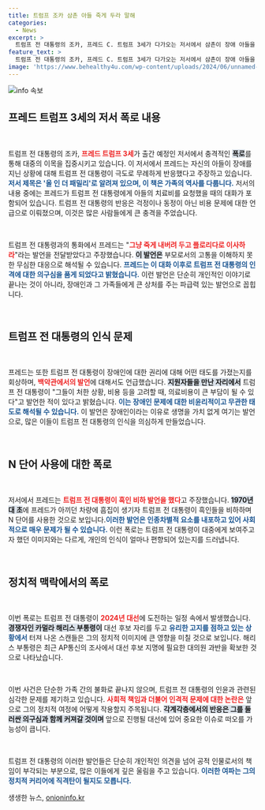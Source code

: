 ```yaml
---
title: 트럼프 조카 삼촌 아들 죽게 두라 말해
categories:
  - News
excerpt: >
  트럼프 전 대통령의 조카, 프레드 C. 트럼프 3세가 다가오는 저서에서 삼촌이 장애 아들을 죽게 내버려 두라 말했다는 충격적 폭로를 예고했다. 흑인 비하 발언까지 수면 위로 드러나, 그의 발언에 세간의 이목이 쏠리고 있다.
feature_text: >
  트럼프 전 대통령의 조카, 프레드 C. 트럼프 3세가 다가오는 저서에서 삼촌이 장애 아들을 죽게 내버려 두라 말했다는 충격적 폭로를 예고했다. 흑인 비하 발언까지 수면 위로 드러나, 그의 발언에 세간의 이목이 쏠리고 있다.
image: 'https://www.behealthy4u.com/wp-content/uploads/2024/06/unnamed-file.png'
---
```


<p><img src="https://www.behealthy4u.com/wp-content/uploads/2024/06/unnamed-file.png" alt="info 속보" /></p>

<h2 data-ke-size="size26">프레드 트럼프 3세의 저서 폭로 내용</h2>

<p data-ke-size="size16">&nbsp;</p>

<p>트럼프 전 대통령의 조카, <b><span style="color: #ee2323;">프레드 트럼프 3세</span></b>가 출간 예정인 저서에서 충격적인 <b><span style="background-color: #21538527;">폭로</span></b>를 통해 대중의 이목을 집중시키고 있습니다. 이 저서에서 프레드는 자신의 아들이 장애를 지닌 상황에 대해 트럼프 전 대통령이 극도로 무례하게 반응했다고 주장하고 있습니다.<b><span style="color: #1a5490;">저서 제목은 '올 인 더 패밀리'로 알려져 있으며, 이 책은 가족의 역사를 다룹니다.</span></b> 저서의 내용 중에는 프레드가 트럼프 전 대통령에게 아들의 치료비를 요청했을 때의 대화가 포함되어 있습니다. 트럼프 전 대통령의 반응은 걱정이나 동정이 아닌 비용 문제에 대한 언급으로 이뤄졌으며, 이것은 많은 사람들에게 큰 충격을 주었습니다.</p>

<p data-ke-size="size16">&nbsp;</p>

<p>트럼프 전 대통령과의 통화에서 프레드는 "<b><span style="color: #ee2323;">그냥 죽게 내버려 두고 플로리다로 이사하라</span></b>"라는 발언을 전달받았다고 주장했습니다. <b><span style="background-color: #21538527;">이 발언은</span></b> 부모로서의 고통을 이해하지 못한 무심한 대응으로 해석될 수 있습니다. <b><span style="color: #1a5490;">프레드는 이 대화 이후로 트럼프 전 대통령의 인격에 대한 의구심을 품게 되었다고 밝혔습니다.</span></b> 이런 발언은 단순히 개인적인 이야기로 끝나는 것이 아니라, 장애인과 그 가족들에게 큰 상처를 주는 파급력 있는 발언으로 꼽힙니다.</p>

<p data-ke-size="size16">&nbsp;</p>

<h2 data-ke-size="size26">트럼프 전 대통령의 인식 문제</h2>

<p data-ke-size="size16">&nbsp;</p>

<p>프레드는 또한 트럼프 전 대통령이 장애인에 대한 권리에 대해 어떤 태도를 가졌는지를 회상하며, <b><span style="color: #ee2323;">백악관에서의 발언</span></b>에 대해서도 언급했습니다. <b><span style="background-color: #21538527;">지원자들을 만난 자리에서</span></b> 트럼프 전 대통령이 "그들이 처한 상황, 비용 등을 고려할 때, 의료비용이 큰 부담이 될 수 있다"고 발언한 적이 있다고 밝혔습니다. <b><span style="color: #1a5490;">이는 장애인 문제에 대한 비윤리적이고 무관한 태도로 해석될 수 있습니다.</span></b> 이 발언은 장애인이라는 이유로 생명을 가치 없게 여기는 발언으로, 많은 이들이 트럼프 전 대통령의 인식을 의심하게 만들었습니다.</p>

<p data-ke-size="size16">&nbsp;</p>

<h2 data-ke-size="size26">N 단어 사용에 대한 폭로</h2>

<p data-ke-size="size16">&nbsp;</p>

<p>저서에서 프레드는 <b><span style="color: #ee2323;">트럼프 전 대통령이 흑인 비하 발언을 했다</span></b>고 주장했습니다. <b><span style="background-color: #21538527;">1970년대 초</span></b>에 프레드가 아끼던 차량에 흠집이 생기자 트럼프 전 대통령이 흑인들을 비하하며 N 단어를 사용한 것으로 보입니다.<b><span style="color: #1a5490;">이러한 발언은 인종차별적 요소를 내포하고 있어 사회적으로 매우 문제가 될 수 있습니다.</span></b> 이런 폭로는 트럼프 전 대통령이 대중에게 보여주고자 했던 이미지와는 다르게, 개인의 인식이 얼마나 편향되어 있는지를 드러냅니다.</p>

<p data-ke-size="size16">&nbsp;</p>

<h2 data-ke-size="size26">정치적 맥락에서의 폭로</h2>

<p data-ke-size="size16">&nbsp;</p>

<p>이번 폭로는 트럼프 전 대통령이 <b><span style="color: #ee2323;">2024년 대선</span></b>에 도전하는 일정 속에서 발생했습니다. <b><span style="background-color: #21538527;">경쟁자인 카멀라 해리스 부통령이</span></b> 대선 후보 자리를 두고 <b><span style="color: #1a5490;">유리한 고지를 점하고 있는 상황에서</span></b> 터져 나온 스캔들은 그의 정치적 이미지에 큰 영향을 미칠 것으로 보입니다. 해리스 부통령은 최근 AP통신의 조사에서 대선 후보 지명에 필요한 대의원 과반을 확보한 것으로 나타났습니다. </p>

<p data-ke-size="size16">&nbsp;</p>

<p>이번 사건은 단순한 가족 간의 불화로 끝나지 않으며, 트럼프 전 대통령의 인윤과 관련된 심각한 문제를 제기하고 있습니다. <b><span style="color: #ee2323;">사회적 책임과 더불어 인격적 문제에 대한 논란은</span></b> 앞으로 그의 정치적 여정에 어떻게 작용할지 주목됩니다. <b><span style="background-color: #21538527;">각계각층에서의 반응은 그를 둘러싼 의구심과 함께 커져갈 것이며</span></b> 앞으로 진행될 대선에 있어 중요한 이슈로 떠오를 가능성이 큽니다. </p>

<p data-ke-size="size16">&nbsp;</p>

<p>트럼프 전 대통령의 이러한 발언들은 단순히 개인적인 의견을 넘어 공적 인물로서의 책임이 부각되는 부분으로, 많은 이들에게 깊은 울림을 주고 있습니다. <b><span style="color: #1a5490;">이러한 여파는 그의 정치적 커리어에 직격탄이 될지도 모릅니다.</span></b></p>
생생한 뉴스, <a href="https://onioninfo.kr" rel="dofollow">onioninfo.kr</a>


